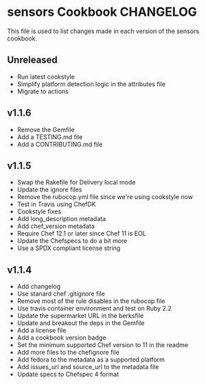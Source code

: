# sensors Cookbook CHANGELOG

This file is used to list changes made in each version of the sensors cookbook.

## Unreleased

- Run latest cookstyle
- Simplify platform detection logic in the attributes file
- Migrate to actions

## v1.1.6

- Remove the Gemfile
- Add a TESTING.md file
- Add a CONTRIBUTING.md file

## v1.1.5

- Swap the Rakefile for Delivery local mode
- Update the ignore files
- Remove the rubocop.yml file since we're using cookstyle now
- Test in Travis using ChefDK
- Cookstyle fixes
- Add long_description metadata
- Add chef_version metadata
- Require Chef 12.1 or later since Chef 11 is EOL
- Update the Chefspecs to do a bit more
- Use a SPDX compliant license string

## v1.1.4

- Add changelog
- Use stanard chef .gitignore file
- Remove most of the rule disables in the rubocop file
- Use travis container environment and test on Ruby 2.2
- Update the supermarket URL in the berksfile
- Update and breakout the deps in the Gemfile
- Add a license file
- Add a cookbook version badge
- Set the minimum supported Chef version to 11 in the readme
- Add more files to the chefignore file
- Add fedora to the metadata as a supported platform
- Add issues_url and source_url to the metadata file
- Update specs to Chefspec 4 format
